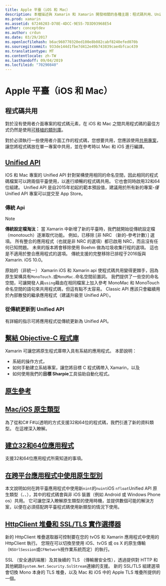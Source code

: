 ```yaml
---
title: Apple 平臺（iOS 和 Mac）
description: 本檔描述與 Xamarin 和 Xamarin 開發相關的各種主題：程式碼共用、Unified API、系結目標-C 程式庫、原生參考、原生類型等等。
ms.prod: xamarin
ms.assetid: 67246203-D78E-4DCC-9E55-7D3D93968E54
author: conceptdev
ms.author: crdun
ms.date: 03/29/2017
ms.openlocfilehash: b6ac960770320ed100e8b082cabf8240efed070b
ms.sourcegitcommit: 933de144d1fbe7d412e49b743839cae4bfcac439
ms.translationtype: MT
ms.contentlocale: zh-TW
ms.lasthandoff: 09/04/2019
ms.locfileid: "70290840"
---
```

# <a name="apple-platform-ios-and-mac"></a>Apple 平臺（iOS 和 Mac）

## <a name="code-sharing"></a>程式碼共用

對於沒有使用者介面專案的程式碼元素，在 iOS 和 Mac 之間共用程式碼的最佳方式仍然是使用[可移植的類別庫](~/cross-platform/app-fundamentals/pcl.md)。

對於必須執行一些使用者介面工作的程式碼，您想要共用，您應該使用[共用專案](~/cross-platform/app-fundamentals/shared-projects.md)，讓您將程式碼放在單一專案中共用，並在參考時以 Mac 和 iOS 進行編譯。

## <a name="unified-apiunifiedindexmd"></a>[Unified API](unified/index.md)

IOS 和 Mac 專案的 Unified API 針對架構使用相同的命名空間，因此相同的程式碼檔案可以跨兩個平臺使用，以進行順暢的程式碼共用。 它也會同時啟用32和64位組建。 Unified API 是自2015年初起的範本預設值，建議用於所有新的專案-*僅*Unified API 專案可以提交至 App Store。

### <a name="classic-apis"></a>傳統 Api

> [!NOTE]
> **傳統設定檔淘汰：** 當 Xamarin 中新增了新的平臺時，我們就開始從傳統設定檔（monotouch）逐漸取代功能。 例如，已移除 [非 NRC （新的-參考計數）] 選項。 所有整合的應用程式（也就是非 NRC 的選項）都已啟用 NRC，而且沒有任何已知問題。 未來的版本將會移除使用 Boehm 做為垃圾收集行程的選項。 這也是不適用於整合應用程式的選項。 傳統支援的完整移除已排程于2016版與 Xamarin. iOS 10.0。

原始的（非統一） Xamarin iOS 和 Xamarin api 使程式碼共用變得更棘手，因為原生架構具有`MonoTouch.`或`MonoMac.`命名空間前置詞。  我們提供了一些空的命名空間，可讓開發人員`using`藉由在相同檔案上加入參考 MonoMac 和 MonoTouch 命名空間的語句來共用程式碼，但這有點不太容易。 Classic API 應該只會繼續用於內部散發的繼承應用程式（建議升級至 Unified API）。


### <a name="updating-from-classic-to-the-unified-api"></a>從傳統更新到 Unified API

有詳細的指示可將應用程式從傳統更新為 Unified API。

## <a name="binding-objective-c-librariesbindingindexmd"></a>[繫結 Objective-C 程式庫](binding/index.md)

Xamarin 可讓您將原生程式庫帶入具有系結的應用程式。 本節說明：

- 系結的操作方式，
- 如何手動建立系結專案，讓您將目標 C 程式碼帶入 Xamarin，以及
- 如何使用我們的**目標 Sharpie**工具協助自動化程式。

## <a name="native-referencesnative-referencesmd"></a>[原生參考](native-references.md)

## <a name="macios-native-typesnativetypesmd"></a>[Mac/iOS 原生類型](nativetypes.md)

為了從和C# F#以透明的方式支援32和64位的程式碼，我們引進了新的資料類型。   在這裡深入瞭解。

## <a name="building-32-and-64-bit-apps32-and-64indexmd"></a>[建立32和64位應用程式](32-and-64/index.md)

支援32和64位應用程式所需知道的事項。

## <a name="working-with-native-types-in-cross-platform-appsnative-types-cross-platformmd"></a>[在跨平台應用程式中使用原生型別](native-types-cross-platform.md)

本文說明如何在跨平臺應用程式中使用新`nint`的`nuint`iOS `nfloat`Unified API 原生類型（、、），其中的程式碼會與非 iOS 裝置（例如 Android 或 Windows Phone os）共用。
它可讓您深入瞭解原生類型的使用時機，並提供數個可能的解決方案，以便在必須搭配跨平臺程式碼使用新類型的情況下使用。

## <a name="httpclient-stack-and-ssltls-implementation-selectorhttp-stackmd"></a>[HttpClient 堆疊和 SSL/TLS 實作選擇器](http-stack.md)

新的 HttpClient 堆疊選取器可控制要在您的 tvOS 和 Xamarin 應用程式中使用的 HttpClient 執行。 您現在可以切換至使用 iOS、tvOS 或 os X 的原生傳輸（`NSUrlSession`或`CFNetwork`視作業系統而定）的執行。

SSL （安全通訊端層）及其後續的 TLS （傳輸層安全性），透過提供對 HTTP 和其他網路`System.Net.Security.SslStream`連線的支援。 新的 SSL/TLS 組建選項會切換 Mono 本身的 TLS 堆疊，以及 Mac 和 iOS 中的 Apple TLS 堆疊所提供的一個。
